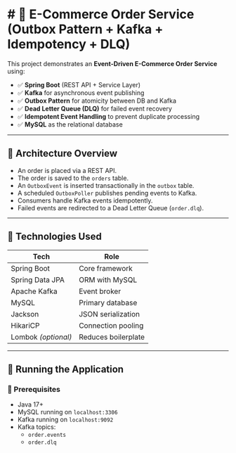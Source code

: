 # # 🛒 E-Commerce Order Service (Outbox Pattern + Kafka + Idempotency + DLQ)

This project demonstrates an **Event-Driven E-Commerce Order Service** using:

- ✅ **Spring Boot** (REST API + Service Layer)
- ✅ **Kafka** for asynchronous event publishing
- ✅ **Outbox Pattern** for atomicity between DB and Kafka
- ✅ **Dead Letter Queue (DLQ)** for failed event recovery
- ✅ **Idempotent Event Handling** to prevent duplicate processing
- ✅ **MySQL** as the relational database

---

## 📌 Architecture Overview

- An order is placed via a REST API.
- The order is saved to the `orders` table.
- An `OutboxEvent` is inserted transactionally in the `outbox` table.
- A scheduled `OutboxPoller` publishes pending events to Kafka.
- Consumers handle Kafka events idempotently.
- Failed events are redirected to a Dead Letter Queue (`order.dlq`).

---

## 🔧 Technologies Used

| Tech         | Role                        |
|--------------|-----------------------------|
| Spring Boot  | Core framework              |
| Spring Data JPA | ORM with MySQL          |
| Apache Kafka | Event broker                |
| MySQL        | Primary database            |
| Jackson      | JSON serialization          |
| HikariCP     | Connection pooling          |
| Lombok *(optional)* | Reduces boilerplate  |

---
## 🚀 Running the Application

### 🧱 Prerequisites

- Java 17+
- MySQL running on `localhost:3306`
- Kafka running on `localhost:9092`
- Kafka topics:
  - `order.events`
  - `order.dlq`


